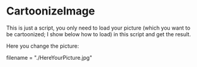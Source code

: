 # CartoonizeImage
This is just a script, you only need to load your picture (which you want to be cartoonized; I show below how to load) in this script and get the result.

Here you change the picture:

filename = "./HereYourPicture.jpg"
